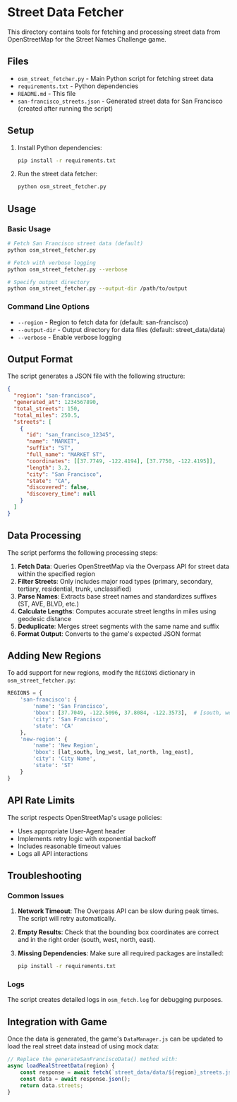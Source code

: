 # Street Data Fetcher

This directory contains tools for fetching and processing street data from OpenStreetMap for the Street Names Challenge game.

## Files

- `osm_street_fetcher.py` - Main Python script for fetching street data
- `requirements.txt` - Python dependencies
- `README.md` - This file
- `san-francisco_streets.json` - Generated street data for San Francisco (created after running the script)

## Setup

1. Install Python dependencies:
   ```bash
   pip install -r requirements.txt
   ```

2. Run the street data fetcher:
   ```bash
   python osm_street_fetcher.py
   ```

## Usage

### Basic Usage
```bash
# Fetch San Francisco street data (default)
python osm_street_fetcher.py

# Fetch with verbose logging
python osm_street_fetcher.py --verbose

# Specify output directory
python osm_street_fetcher.py --output-dir /path/to/output
```

### Command Line Options

- `--region` - Region to fetch data for (default: san-francisco)
- `--output-dir` - Output directory for data files (default: street_data/data)
- `--verbose` - Enable verbose logging

## Output Format

The script generates a JSON file with the following structure:

```json
{
  "region": "san-francisco",
  "generated_at": 1234567890,
  "total_streets": 150,
  "total_miles": 250.5,
  "streets": [
    {
      "id": "san_francisco_12345",
      "name": "MARKET",
      "suffix": "ST",
      "full_name": "MARKET ST",
      "coordinates": [[37.7749, -122.4194], [37.7750, -122.4195]],
      "length": 3.2,
      "city": "San Francisco",
      "state": "CA",
      "discovered": false,
      "discovery_time": null
    }
  ]
}
```

## Data Processing

The script performs the following processing steps:

1. **Fetch Data**: Queries OpenStreetMap via the Overpass API for street data within the specified region
2. **Filter Streets**: Only includes major road types (primary, secondary, tertiary, residential, trunk, unclassified)
3. **Parse Names**: Extracts base street names and standardizes suffixes (ST, AVE, BLVD, etc.)
4. **Calculate Lengths**: Computes accurate street lengths in miles using geodesic distance
5. **Deduplicate**: Merges street segments with the same name and suffix
6. **Format Output**: Converts to the game's expected JSON format

## Adding New Regions

To add support for new regions, modify the `REGIONS` dictionary in `osm_street_fetcher.py`:

```python
REGIONS = {
    'san-francisco': {
        'name': 'San Francisco',
        'bbox': [37.7049, -122.5096, 37.8084, -122.3573],  # [south, west, north, east]
        'city': 'San Francisco',
        'state': 'CA'
    },
    'new-region': {
        'name': 'New Region',
        'bbox': [lat_south, lng_west, lat_north, lng_east],
        'city': 'City Name',
        'state': 'ST'
    }
}
```

## API Rate Limits

The script respects OpenStreetMap's usage policies:
- Uses appropriate User-Agent header
- Implements retry logic with exponential backoff
- Includes reasonable timeout values
- Logs all API interactions

## Troubleshooting

### Common Issues

1. **Network Timeout**: The Overpass API can be slow during peak times. The script will retry automatically.

2. **Empty Results**: Check that the bounding box coordinates are correct and in the right order (south, west, north, east).

3. **Missing Dependencies**: Make sure all required packages are installed:
   ```bash
   pip install -r requirements.txt
   ```

### Logs

The script creates detailed logs in `osm_fetch.log` for debugging purposes.

## Integration with Game

Once the data is generated, the game's `DataManager.js` can be updated to load the real street data instead of using mock data:

```javascript
// Replace the generateSanFranciscoData() method with:
async loadRealStreetData(region) {
    const response = await fetch(`street_data/data/${region}_streets.json`);
    const data = await response.json();
    return data.streets;
}
``` 